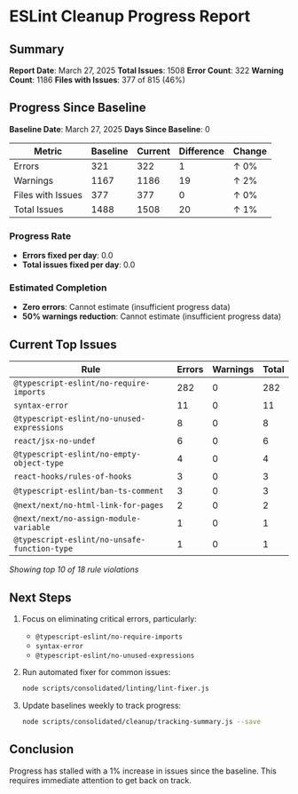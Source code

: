 # ESLint Cleanup Progress Report

## Summary

**Report Date**: March 27, 2025
**Total Issues**: 1508
**Error Count**: 322
**Warning Count**: 1186
**Files with Issues**: 377 of 815 (46%)

## Progress Since Baseline

**Baseline Date**: March 27, 2025
**Days Since Baseline**: 0

| Metric            | Baseline | Current | Difference | Change |
| ----------------- | -------- | ------- | ---------- | ------ |
| Errors            | 321      | 322     | 1          | ↑ 0%   |
| Warnings          | 1167     | 1186    | 19         | ↑ 2%   |
| Files with Issues | 377      | 377     | 0          | ↑ 0%   |
| Total Issues      | 1488     | 1508    | 20         | ↑ 1%   |

### Progress Rate

- **Errors fixed per day**: 0.0
- **Total issues fixed per day**: 0.0

### Estimated Completion

- **Zero errors**: Cannot estimate (insufficient progress data)
- **50% warnings reduction**: Cannot estimate (insufficient progress data)

## Current Top Issues

| Rule                                         | Errors | Warnings | Total |
| -------------------------------------------- | ------ | -------- | ----- |
| `@typescript-eslint/no-require-imports`      | 282    | 0        | 282   |
| `syntax-error`                               | 11     | 0        | 11    |
| `@typescript-eslint/no-unused-expressions`   | 8      | 0        | 8     |
| `react/jsx-no-undef`                         | 6      | 0        | 6     |
| `@typescript-eslint/no-empty-object-type`    | 4      | 0        | 4     |
| `react-hooks/rules-of-hooks`                 | 3      | 0        | 3     |
| `@typescript-eslint/ban-ts-comment`          | 3      | 0        | 3     |
| `@next/next/no-html-link-for-pages`          | 2      | 0        | 2     |
| `@next/next/no-assign-module-variable`       | 1      | 0        | 1     |
| `@typescript-eslint/no-unsafe-function-type` | 1      | 0        | 1     |

_Showing top 10 of 18 rule violations_

## Next Steps

1. Focus on eliminating critical errors, particularly:

   - `@typescript-eslint/no-require-imports`
   - `syntax-error`
   - `@typescript-eslint/no-unused-expressions`

2. Run automated fixer for common issues:

   ```bash
   node scripts/consolidated/linting/lint-fixer.js
   ```

3. Update baselines weekly to track progress:
   ```bash
   node scripts/consolidated/cleanup/tracking-summary.js --save
   ```

## Conclusion

Progress has stalled with a 1% increase in issues since the baseline. This requires immediate attention to get back on track.
